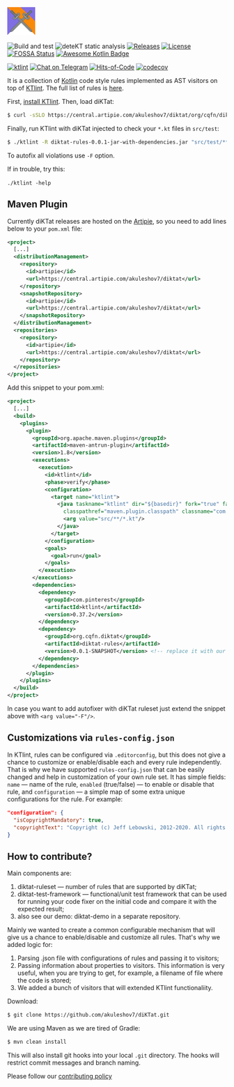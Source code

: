 <img src="/logo.svg" width="64px"/>

![Build and test](https://github.com/cqfn/diKTat/workflows/Build%20and%20test/badge.svg)
![deteKT static analysis](https://github.com/cqfn/diKTat/workflows/Run%20deteKT/badge.svg)
[![Releases](https://img.shields.io/github/v/release/cqfn/diKTat)](https://github.com/cqfn/diKTat/releases)
[![License](https://img.shields.io/github/license/cqfn/diKtat)](https://github.com/cqfn/diKTat/blob/master/LICENSE)
[![FOSSA Status](https://app.fossa.com/api/projects/git%2Bgithub.com%2Fcqfn%2FdiKTat.svg?type=shield)](https://app.fossa.com/projects/git%2Bgithub.com%2Fcqfn%2FdiKTat?ref=badge_shield)
[![Awesome Kotlin Badge](https://kotlin.link/awesome-kotlin.svg)](https://github.com/KotlinBy/awesome-kotlin)

[![ktlint](https://img.shields.io/badge/code%20style-%E2%9D%A4-FF4081.svg)](https://ktlint.github.io/)
[![Chat on Telegram](https://img.shields.io/badge/Chat%20on-Telegram-brightgreen.svg)](https://t.me/joinchat/AAAAAFDg-ipuZFGyBGPPeg)
[![Hits-of-Code](https://hitsofcode.com/github/cqfn/diktat)](https://hitsofcode.com/view/github/cqfn/diktat)
[![codecov](https://codecov.io/gh/cqfn/diKTat/branch/master/graph/badge.svg)](https://codecov.io/gh/cqfn/diKTat)

It is a collection of [Kotlin](https://kotlinlang.org/) code style rules implemented
as AST visitors on top of [KTlint](https://ktlint.github.io/).
The full list of rules is [here](https://github.com/cqfn/diKTat/wiki/diKTat-codestyle-guide).

First, [install KTlint](https://ktlint.github.io/).
Then, load diKTat:

```bash
$ curl -sSLO https://central.artipie.com/akuleshov7/diktat/org/cqfn/diktat/diktat-rules/0.0.1/diktat-rules-0.0.1-jar-with-dependencies.jar
```

Finally, run KTlint with diKTat injected to check your `*.kt` files in `src/test`:

```bash
$ ./ktlint -R diktat-rules-0.0.1-jar-with-dependencies.jar "src/test/**/*.kt"
```

To autofix all violations use `-F` option.

If in trouble, try this:

`./ktlint -help`

## Maven Plugin

Currently diKTat releases are hosted on the
[Artipie](https://www.artipie.com/),
so you need to add lines below to your `pom.xml` file:

```xml
<project>
  [...]
  <distributionManagement>
    <repository>
      <id>artipie</id>
      <url>https://central.artipie.com/akuleshov7/diktat</url>
    </repository>
    <snapshotRepository>
      <id>artipie</id>
      <url>https://central.artipie.com/akuleshov7/diktat</url>
    </snapshotRepository>
  </distributionManagement>
  <repositories>
    <repository>
      <id>artipie</id>
      <url>https://central.artipie.com/akuleshov7/diktat</url>
    </repository>
  </repositories>
</project>
```

Add this snippet to your pom.xml:

```xml
<project>
  [...]
  <build>
    <plugins>
      <plugin>
        <groupId>org.apache.maven.plugins</groupId>
        <artifactId>maven-antrun-plugin</artifactId>
        <version>1.8</version>
        <executions>
          <execution>
            <id>ktlint</id>
            <phase>verify</phase>
            <configuration>
              <target name="ktlint">
                <java taskname="ktlint" dir="${basedir}" fork="true" failonerror="true"
                  classpathref="maven.plugin.classpath" classname="com.pinterest.ktlint.Main">
                  <arg value="src/**/*.kt"/>
                </java>
              </target>
            </configuration>
            <goals>
              <goal>run</goal>
            </goals>
          </execution>
        </executions>
        <dependencies>
          <dependency>
            <groupId>com.pinterest</groupId>
            <artifactId>ktlint</artifactId>
            <version>0.37.2</version>
          </dependency>
          <dependency>
            <groupId>org.cqfn.diktat</groupId>
            <artifactId>diktat-rules</artifactId>
            <version>0.0.1-SNAPSHOT</version> <!-- replace it with our current version -->
          </dependency>
        </dependencies>
      </plugin>
    </plugins>
  </build>
</project>
```

In case you want to add autofixer with diKTat ruleset just extend
the snippet above with `<arg value="-F"/>`.

## Customizations via `rules-config.json`

In KTlint, rules can be configured via `.editorconfig`, but
this does not give a chance to customize or enable/disable
each and every rule independently.
That is why we have supported `rules-config.json` that can be easily
changed and help in customization of your own rule set.
It has simple fields:
`name` — name of the rule,
`enabled` (true/false) — to enable or disable that rule, and
`configuration` — a simple map of some extra unique configurations for the rule.
For example:

```json
"configuration": {
  "isCopyrightMandatory": true,
  "copyrightText": "Copyright (c) Jeff Lebowski, 2012-2020. All rights reserved."
}
```

## How to contribute?

Main components are:
1) diktat-ruleset — number of rules that are supported by diKTat;
2) diktat-test-framework — functional/unit test framework that can be used for running your code fixer on the initial code and compare it with the expected result;
3) also see our demo: diktat-demo in a separate repository.

Mainly we wanted to create a common configurable mechanism that
will give us a chance to enable/disable and customize all rules.
That's why we added logic for:
1) Parsing .json file with configurations of rules and passing it to visitors;
2) Passing information about properties to visitors. This information is very useful, when you are trying to get, for example, a filename of file where the code is stored;
3) We added a bunch of visitors that will extended KTlint functionaliity.

Download:

```bash
$ git clone https://github.com/akuleshov7/diKTat.git
```

We are using Maven as we are tired of Gradle:

```bash
$ mvn clean install
```

This will also install git hooks into your local `.git` directory. The hooks
will restrict commit messages and branch naming.

Please follow our [contributing policy](info/CONTRIBUTING.md)
